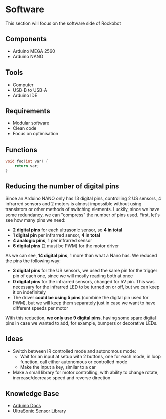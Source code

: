 # Software
This section will focus on the software side of Rockobot

## Components
- Arduino MEGA 2560
- Arduino NANO

## Tools
- Computer
- USB-B to USB-A
- Arduino IDE

## Requirements
- Modular software
- Clean code
- Focus on optimisation

## Functions
```c++
void foo(int var) {
    return var;
}
```

## Reducing the number of digital pins
Since an Arduino NANO only has 13 digital pins, controlling 2 US sensors, 4 infrarred sensors and 2 motors is almost impossible without using transistors or other methods of switching elements.
Luckily, since we have some redundancy, we can "compress" the number of pins used. First, let's see how many pins we need:

- **2 digital pins** for each ultrasonic sensor, so **4 in total**
- **1 digital pin** per infrarred sensor, **4 in total**
- **4 analogic pins**, 1 per infrarred sensor
- **6 digital pins** (2 must be PWM) for the motor driver

As we can see, **14 digital pins**, 1 more than what a Nano has. We reduced the pins the following way:

- **3 digital pins** for the US sensors, we used the same pin for the trigger pin of each one, since we will mostly reading both at once
- **0 digital pins** for the infrarred sensors, changed for 5V pin. This was necessary for the infrarred LED to be turned on or off, but we can keep it on indefinitely
- The driver **could be using 5 pins** (combine the digital pin used for PWM), but we will keep them separately just in case we want to have different speeds per motor

With this reduction, **we only use 9 digital pins**, having some spare digital pins in case we wanted to add, for example, bumpers or decorative LEDs.

## Ideas
- Switch between IR controlled mode and autonomous mode:
    - Wait for an input at setup with 2 buttons, one for each mode, in loop function, call either autonomous or controlled mode
    - Make the input a key, similar to a car
- Make a small library for motor controlling, with ability to change rotate, increase/decrease speed and reverse direction

## Knowledge Base
- [Arduino Docs](https://docs.arduino.cc/)
- [UltraSonic Sensor Library](https://github.com/Martinsos/arduino-lib-hc-sr04)
